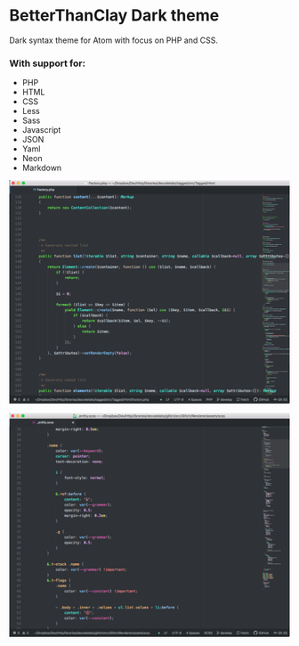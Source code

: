 # BetterThanClay Dark theme

Dark syntax theme for Atom with focus on PHP and CSS.

### With support for:

* PHP
* HTML
* CSS
* Less
* Sass
* Javascript
* JSON
* Yaml
* Neon
* Markdown

![PHP Syntax](./docs/dark-php.png)

![CSS Syntax](./docs/dark-css.png)
